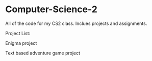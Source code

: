 # Computer-Science-2
All of the code for my CS2 class. Inclues projects and assignments.


Project List:

  Enigma project
  
  Text based adventure game project
 
